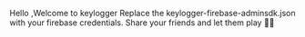 Hello ,Welcome to keylogger
Replace the keylogger-firebase-adminsdk.json with your firebase credentials.
Share your friends and let them play 🤡😈
